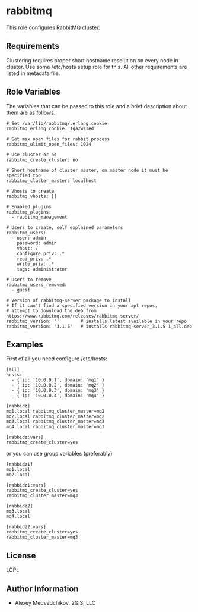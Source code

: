 rabbitmq
======

This role configures RabbitMQ cluster.

Requirements
------------

Clustering requires proper short hostname resolution on every node in cluster.
Use some /etc/hosts setup role for this. All other requirements are listed in
metadata file.

Role Variables
--------------

The variables that can be passed to this role and a brief description about
them are as follows.

	# Set /var/lib/rabbitmq/.erlang.cookie
	rabbitmq_erlang_cookie: 1qa2ws3ed

	# Set max open files for rabbit process 
	rabbitmq_ulimit_open_files: 1024

	# Use cluster or no
	rabbitmq_create_cluster: no

	# Short hostname of cluster master, on master node it must be specified too
	rabbitmq_cluster_master: localhost

	# Vhosts to create
	rabbitmq_vhosts: []

	# Enabled plugins
	rabbitmq_plugins:
	  - rabbitmq_management

	# Users to create, self explained parameters
	rabbitmq_users:
	  - user: admin
	    password: admin
	    vhost: /
	    configure_priv: .*
	    read_priv: .*
	    write_priv: .*
	    tags: administrator

	# Users to remove
	rabbitmq_users_removed:
	  - guest

	# Version of rabbitmq-server package to install
	# If it can't find a specified version in your apt repos,
	# attempt to download the deb from https://www.rabbitmq.com/releases/rabbitmq-server/ 
	rabbitmq_version: ''        # installs latest available in your repo
	rabbitmq_version: '3.1.5'   # installs rabbitmq-server_3.1.5-1_all.deb

Examples
--------

First of all you need configure /etc/hosts:

	[all]
	hosts:
	  - { ip: '10.0.0.1', domain: 'mq1' }
	  - { ip: '10.0.0.2', domain: 'mq2' }
	  - { ip: '10.0.0.3', domain: 'mq3' }
	  - { ip: '10.0.0.4', domain: 'mq4' }

	[rabbidz]
	mq1.local rabbitmq_cluster_master=mq2
	mq2.local rabbitmq_cluster_master=mq2
	mq3.local rabbitmq_cluster_master=mq3
	mq4.local rabbitmq_cluster_master=mq3

	[rabbidz:vars]
	rabbitmq_create_cluster=yes

or you can use group variables (preferably)

	[rabbidz1]
	mq1.local
	mq2.local

	[rabbidz1:vars]
	rabbitmq_create_cluster=yes
	rabbitmq_cluster_master=mq3

	[rabbidz2]
	mq3.local
	mq4.local

	[rabbidz2:vars]
	rabbitmq_create_cluster=yes
	rabbitmq_cluster_master=mq3

License
-------

LGPL

Author Information
------------------

- Alexey Medvedchikov, 2GIS, LLC

